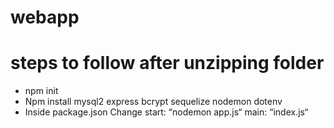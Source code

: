 # webapp


# steps to follow after unzipping folder
- npm init
- Npm install mysql2 express bcrypt sequelize nodemon dotenv
- Inside package.json Change start: “nodemon app.js“ main: “index.js“
